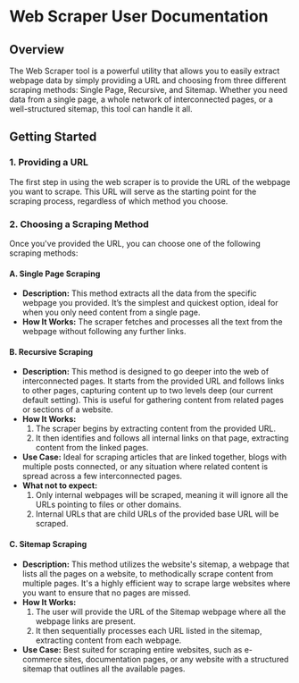 # Web Scraper User Documentation

## Overview
The Web Scraper tool is a powerful utility that allows you to easily extract webpage data by simply providing a URL and choosing from three different scraping methods: Single Page, Recursive, and Sitemap. Whether you need data from a single page, a whole network of interconnected pages, or a well-structured sitemap, this tool can handle it all.

## Getting Started

### 1. Providing a URL
The first step in using the web scraper is to provide the URL of the webpage you want to scrape. This URL will serve as the starting point for the scraping process, regardless of which method you choose.

### 2. Choosing a Scraping Method
Once you've provided the URL, you can choose one of the following scraping methods:

#### A. Single Page Scraping
- **Description:** This method extracts all the data from the specific webpage you provided. It’s the simplest and quickest option, ideal for when you only need content from a single page.
- **How It Works:** The scraper fetches and processes all the text from the webpage without following any further links.

#### B. Recursive Scraping
- **Description:** This method is designed to go deeper into the web of interconnected pages. It starts from the provided URL and follows links to other pages, capturing content up to two levels deep (our current default setting). This is useful for gathering content from related pages or sections of a website.
- **How It Works:**
  1. The scraper begins by extracting content from the provided URL.
  2. It then identifies and follows all internal links on that page, extracting content from the linked pages.
- **Use Case:** Ideal for scraping articles that are linked together, blogs with multiple posts connected, or any situation where related content is spread across a few interconnected pages.
- **What not to expect:**
  1. Only internal webpages will be scraped, meaning it will ignore all the URLs pointing to files or other domains.
  2. Internal URLs that are child URLs of the provided base URL will be scraped.

#### C. Sitemap Scraping
- **Description:** This method utilizes the website's sitemap, a webpage that lists all the pages on a website, to methodically scrape content from multiple pages. It's a highly efficient way to scrape large websites where you want to ensure that no pages are missed.
- **How It Works:**
  1. The user will provide the URL of the Sitemap webpage where all the webpage links are present.
  2. It then sequentially processes each URL listed in the sitemap, extracting content from each webpage.
- **Use Case:** Best suited for scraping entire websites, such as e-commerce sites, documentation pages, or any website with a structured sitemap that outlines all the available pages.
